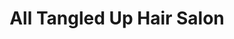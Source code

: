 ---
title: "All Tangled Up Hair Salon"
url: /fredericton/all-tangled-up-hair-salon/
shop: hairdresser
---